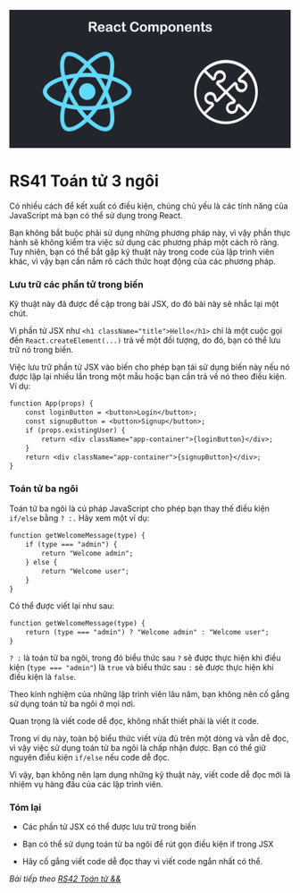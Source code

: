 
![Create-HTML-1](images/components.jpg) 

# RS41 Toán tử 3 ngôi

Có nhiều cách để kết xuất có điều kiện, chúng chủ yếu là các tính năng của JavaScript mà bạn có thể sử dụng trong React.

Bạn không bắt buộc phải sử dụng những phương pháp này, vì vậy phần thực hành sẽ không kiểm tra việc sử dụng các phương pháp một cách rõ ràng. Tuy nhiên, bạn có thể bắt gặp kỹ thuật này trong code của lập trình viên khác, vì vậy bạn cần nắm rõ cách thức hoạt động của các phương pháp.

### Lưu trữ các phần tử trong biến

Kỹ thuật này đã được đề cập trong bài JSX, do đó bài này sẽ nhắc lại một chút.

Vì phần tử JSX như `<h1 className="title">Hello</h1>` chỉ là một cuộc gọi đến `React.createElement(...)` trả về một đối tượng, do đó, bạn có thể lưu trữ nó trong biến.

Việc lưu trữ phần tử JSX vào biến cho phép bạn tái sử dụng biến này nếu nó được lặp lại nhiều lần trong một mẫu hoặc bạn cần trả về nó theo điều kiện. Ví dụ:

```
function App(props) {
    const loginButton = <button>Login</button>;
    const signupButton = <button>Signup</button>;
    if (props.existingUser) {
        return <div className="app-container">{loginButton}</div>;
    }
    return <div className="app-container">{signupButton}</div>;
}
```

### Toán tử ba ngôi

Toán tử ba ngôi là cú pháp JavaScript cho phép bạn thay thế điều kiện `if/else` bằng `? :.` Hãy xem một ví dụ:

```
function getWelcomeMessage(type) {
    if (type === "admin") {
        return "Welcome admin";
    } else {
        return "Welcome user";
    }
}
```

Có thể được viết lại như sau:

```
function getWelcomeMessage(type) {
    return (type === "admin") ? "Welcome admin" : "Welcome user";
}
```

`? :` là toán tử ba ngôi, trong đó biểu thức sau `?` sẽ được thực hiện khi điều kiện (`type === "admin"`) là `true` và biểu thức sau `:` sẽ được thực hiện khi điều kiện là `false`.

Theo kinh nghiệm của những lập trình viên lâu năm, bạn không nên cố gắng sử dụng toán tử ba ngôi ở mọi nơi.

Quan trọng là viết code dễ đọc, không nhất thiết phải là viết ít code.

Trong ví dụ này, toàn bộ biểu thức viết vừa đủ trên một dòng và vẫn dễ đọc, vì vậy việc sử dụng toán tử ba ngôi là chấp nhận được. Bạn có thể giữ nguyên điều kiện `if/else` nếu code dễ đọc.

Vì vậy, bạn không nên lạm dụng những kỹ thuật này, viết code dễ đọc mới là nhiệm vụ hàng đầu của các lập trình viên.

### Tóm lại

- Các phần tử JSX có thể được lưu trữ trong biến

- Bạn có thể sử dụng toán tử ba ngôi để rút gọn điều kiện if trong JSX

- Hãy cố gắng viết code dễ đọc thay vì viết code ngắn nhất có thể.

*Bài tiếp theo [RS42 Toán tử &&](/lesson/session/session_042_logical_operators.md)*